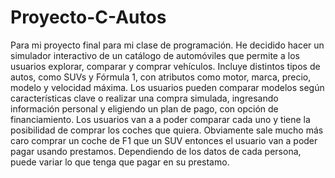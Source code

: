 # Proyecto-C-Autos

Para mi proyecto final para mi clase de programación. He decidido hacer un simulador interactivo de un catálogo de automóviles que permite a los usuarios explorar, comparar y comprar vehículos. Incluye distintos tipos de autos, como SUVs y Fórmula 1, con atributos como motor, marca, precio, modelo y velocidad máxima. Los usuarios pueden comparar modelos según características clave o realizar una compra simulada, ingresando información personal y eligiendo un plan de pago, con opción de financiamiento. Los usuarios van a a poder comparar cada uno y tiene la posibilidad de comprar los coches que quiera. Obviamente sale mucho más caro comprar un coche de F1 que un SUV entonces el usuario van a poder pagar usando prestamos. Dependiendo de los datos de cada persona, puede variar lo que tenga que pagar en su prestamo. 
